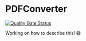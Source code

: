 # PDFConverter
[![Quality Gate Status](https://sonarcloud.io/api/project_badges/measure?project=PawanRoy1997_PDFConverter&metric=alert_status)](https://sonarcloud.io/summary/new_code?id=PawanRoy1997_PDFConverter)

Working on how to describe this! 😅